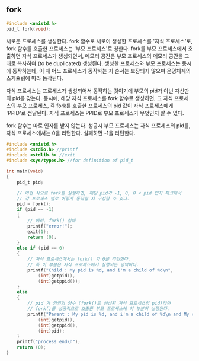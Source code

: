 ## fork

```c
#include <unistd.h>
pid_t fork(void);
```

새로운 프로세스를 생성한다. fork 함수로 새로이 생성한 프로세스를 '자식 프로세스'로, fork 함수를 호출한 프로세스는 '부모 프로세스'로 칭한다. fork를 부모 프로세스에서 호출하면 자식 프로세스가 생성되면서, 메모리 공간은 부모 프로세스의 메모리 공간을 그대로 복사하여 (to be duplicated) 생성된다. 생성한 프로세스와 부모 프로세스는 동시에 동작하는데, 이 때 어느 프로세스가 동작하는 지 순서는 보장되지 않으며 운영체제의 스케쥴링에 따라 동작된다.

자식 프로세스는 프로세스가 생성되어서 동작하는 것이기에 부모의 pid가 아닌 자신만의 pid를 갖는다. 동시에, 해당 자식 프로세스를 fork 함수로 생성하면, 그 자식 프로세스의 부모 프로세스, 즉 fork를 호출한 프로세스의 pid 값이 자식 프로세스에게 'PPID'로 전달된다. 자식 프로세스는 PPID로 부모 프로세스가 무엇인지 알 수 있다.

fork 함수는 따로 인자를 받지 않는다. 성공시 부모 프로세스는 자식 프로세스의 pid를, 자식 프로세스에서는 0을 리턴한다. 실패하면 -1을 리턴한다.

```c
#include <unistd.h>
#include <stdio.h> //printf
#include <stdlib.h> //exit
#include <sys/types.h> //for definition of pid_t

int main(void)
{
	pid_t pid;

	// 이런 식으로 fork를 실행하면, 해당 pid가 -1, 0, 0 < pid 인지 체크해서
	// 각 프로세스 별로 어떻게 동작할 지 구성할 수 있다.
	pid = fork();
	if (pid == -1)
	{
		// 에러, fork() 실패
		printf("error!");
		exit(1);
		return (0);
	}
	else if (pid == 0)
	{
		// 자식 프로세스에서는 fork() 가 0을 리턴한다.
		// 즉 이 부분은 자식 프로세스에서 실행되는 영역이다.
		printf("Child : My pid is %d, and i'm a child of %d\n",
			(int)getpid(),
			(int)getppid());
	}
	else
	{
		// pid 가 임의의 양수 (fork()로 생성된 자식 프로세스의 pid)라면
		// fork()를 성공적으로 호출한 부모 프로세스에 이 부분이 실행된다.
		printf("Parent : My pid is %d, and i'm a child of %d\n and My child is %d\n",
			(int)getpid(),
			(int)getppid(),
			(int)pid);
	}
	printf("process end\n");
	return (0);
}
```